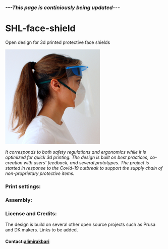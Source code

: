 ### *---This page is continiously being updated---*
# SHL-face-shield
Open design for 3d printed protective face shields

![Side](square-side-profile.png "Side profile") 

*It corresponds to both safety regulations and ergonomics while it is optimized for quick 3d printing. 
The design is built on best practices, co-creation with users' feedback, and several prototypes. 
The project is started in response to the Covid-19 outbreak to support the supply chain of non-proprietary protective items.*

### Print settings:
### Assembly:
### License and Credits:
The design is build on several other open source projects such as Prusa and DK makers. Links to be added.
#### Contact:[alimirakbari](https://github.com/alimirakbari)
